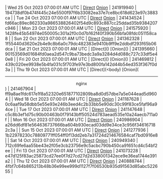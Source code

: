 | Wed 25 Oct 2023 07:00:01 AM UTC | [Direct](https://oshi.at/bHVV) [Onion](http://5ety7tpkim5me6eszuwcje7bmy25pbtrjtue7zkqqgziljwqy3rrikqd.onion/bHVV) | 241919940 | 194738df0b474f445c24e5500f97f6b33082ea37e7ce8bc618d623e97c3883ca | 
| Tue 24 Oct 2023 07:00:01 AM UTC | [Direct](https://oshi.at/XAWS) [Onion](http://5ety7tpkim5me6eszuwcje7bmy25pbtrjtue7zkqqgziljwqy3rrikqd.onion/XAWS) | 241434524 | fd66ac89ec862330a986538826402f54d9c893c887cc25ddad35b9384207c946 | 
| Mon 23 Oct 2023 07:00:01 AM UTC | [Direct](https://oshi.at/wNGY) [Onion](http://5ety7tpkim5me6eszuwcje7bmy25pbtrjtue7zkqqgziljwqy3rrikqd.onion/wNGY) | 241575920 | 1428fe45b54974e050005c301a2f0c0d7b162f40f390b56bfa08fdc051158ca8 | 
| Sun 22 Oct 2023 07:00:01 AM UTC | [Direct](https://oshi.at/KtCv) [Onion](http://5ety7tpkim5me6eszuwcje7bmy25pbtrjtue7zkqqgziljwqy3rrikqd.onion/KtCv) | 241362328 | 1f55440d3620e2b4e9c8b6a0c79dc482383e9410b9ff9e2ddbdf293f65b06dca | 
| Sat 21 Oct 2023 07:00:01 AM UTC | [Direct](</body></html>) [Onion](</body></html>) | 241395660 | 90153569d01684fd0aea2d547c9ba73bedc3a9a3284d4d088c727c33df5e40e8 | 
| Fri 20 Oct 2023 07:00:01 AM UTC | [Direct](</body></html>) [Onion](</body></html>) | 241469812 | 439c020ee9938e5b4fa031c5f703fe97e3bd800fa142d44b54ed353f367f0d3a | 
| Thu 19 Oct 2023 07:00:01 AM UTC | [Direct](<body) [Onion](<hr><center>nginx</center>) | 241467904 | ff9a8ae1fdc617e1f8a52320e651877102809ba8d0d57dbe7a5e044ead5d9604 | 
| Wed 18 Oct 2023 07:00:01 AM UTC | [Direct](https://oshi.at/qeHy) [Onion](http://5ety7tpkim5me6eszuwcje7bmy25pbtrjtue7zkqqgziljwqy3rrikqd.onion/qeHy) | 241187628 | 0c6aaf9a58dbb5e55e93e246b3eed4c2b33bb5e90dc30c99f83ce5faf96a94ce | 
| Tue 17 Oct 2023 07:00:01 AM UTC | [Direct](https://oshi.at/kMCn) [Onion](http://5ety7tpkim5me6eszuwcje7bmy25pbtrjtue7zkqqgziljwqy3rrikqd.onion/kMCn) | 241147648 | c5c8b3ef1d75c90b00463b0f79143bff50524d783aead535e10a24aecb711a0f | 
| Mon 16 Oct 2023 07:00:01 AM UTC | [Direct](https://oshi.at/LEAZ) [Onion](http://5ety7tpkim5me6eszuwcje7bmy25pbtrjtue7zkqqgziljwqy3rrikqd.onion/LEAZ) | 240986904 | a26dd6df81e564636737666ba604b930ecad03dd9e34ce3c956f346167182c3a | 
| Sun 15 Oct 2023 07:00:01 AM UTC | [Direct](https://oshi.at/NEoV) [Onion](http://5ety7tpkim5me6eszuwcje7bmy25pbtrjtue7zkqqgziljwqy3rrikqd.onion/NEoV) | 241277936 | 1b22978230c78809771ff054ff0f13dd2eb7a31724d214676584caf7bd0916e8 | 
| Sat 14 Oct 2023 07:00:01 AM UTC | [Direct](https://oshi.at/dCNj) [Onion](http://5ety7tpkim5me6eszuwcje7bmy25pbtrjtue7zkqqgziljwqy3rrikqd.onion/dCNj) | 240949340 | 712c69fe6aa55be43e2f05e3cb23756e9c5acbc790b450ca91651cd4c54bf2ee | 
| Fri 13 Oct 2023 07:00:01 AM UTC | [Direct](https://oshi.at/yGrj) [Onion](http://5ety7tpkim5me6eszuwcje7bmy25pbtrjtue7zkqqgziljwqy3rrikqd.onion/yGrj) | 241073228 | e47d125f83ac25873cd27ee0f7d27cd27d2d338001342ece9e36ea1744e391a2 | 
| Thu 12 Oct 2023 07:00:01 AM UTC | [Direct](https://oshi.at/sEHaJ) [Onion](http://5ety7tpkim5me6eszuwcje7bmy25pbtrjtue7zkqqgziljwqy3rrikqd.onion/sEHaJ) | 240888744 | 4fbf7c64b865213b48b36e99ee999d1127f7f06530b935d91563d85abc522655 | 

